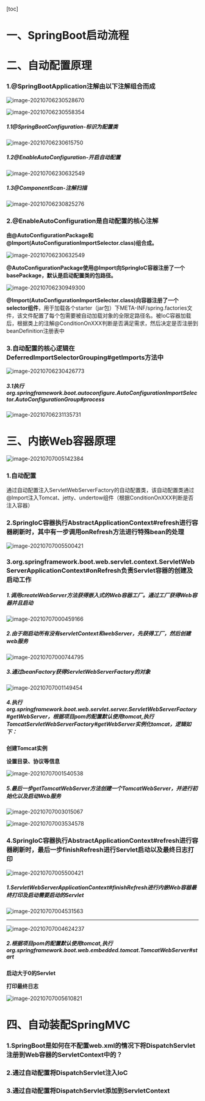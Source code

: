 [toc]



# 一、SpringBoot启动流程

# 二、自动配置原理

### 1.@SpringBootApplication注解由以下注解组合而成

![image-20210706230528670](images/image-20210706230528670.png)

![image-20210706230558354](images/image-20210706230558354.png)

##### 1.1@SpringBootConfiguration-标识为配置类

![image-20210706230615750](images/image-20210706230615750.png)

##### 1.2@EnableAutoConfiguration-开启自动配置

![image-20210706230632549](images/image-20210706230632549.png)

##### 1.3@ComponentScan-注解扫描

![image-20210706230825276](images/image-20210706230825276.png)

### 2.@EnableAutoConfiguration是自动配置的核心注解

**由@AutoConfigurationPackage和@Import(AutoConfigurationImportSelector.class)组合成。**

![image-20210706230632549](images/image-20210706230632549.png)

**@AutoConfigurationPackage使用@Import向SpringIoC容器注册了一个basePackage，默认是启动配置类的包路径。**

![image-20210706230949300](images/image-20210706230949300.png)

**@Import(AutoConfigurationImportSelector.class)向容器注册了一个selector组件**，用于加载各个starter（jar包）下META-INF/spring.factories文件，该文件配置了每个包需要被自动加载对象的全限定路径名。被IoC容器加载后，根据类上的注解@ConditionOnXXX判断是否满足需求，然后决定是否注册到beanDefinition注册表中

### 3.自动配置的核心逻辑在DeferredImportSelectorGrouping#getImports方法中

![image-20210706230426773](images/image-20210706230426773.png)

##### **3.1执行org.springframework.boot.autoconfigure.AutoConfigurationImportSelector.AutoConfigurationGroup#process**

![image-20210706231135731](images/image-20210706231135731.png)

# 三、内嵌Web容器原理

![image-20210707005142384](images/image-20210707005142384.png)



### 1.自动配置

通过自动配置注入ServletWebServerFactory的自动配置类，该自动配置类通过@Import注入Tomcat、jetty、undertow组件（根据ConditionOnXXX判断是否注入容器）

### 2.SpringIoC容器执行AbstractApplicationContext#refresh进行容器刷新时，其中有一步调用onRefresh方法进行特殊bean的处理

![image-20210707005500421](images/image-20210707005500421.png)

### 3.org.springframework.boot.web.servlet.context.ServletWebServerApplicationContext#onRefresh负责Servlet容器的创建及启动工作

##### 1.调用createWebServer方法获得嵌入式的Web容器工厂。通过工厂获得Web容器并且启动

![image-20210707000459166](images/image-20210707000459166.png)

##### 2.由于刚启动所有没有servletContext和webServer，先获得工厂，然后创建web服务

![image-20210707000744795](images/image-20210707000744795.png)

##### 3.通过beanFactory获得ServletWebServerFactory的对象

![image-20210707001149454](images/image-20210707001149454.png)

##### 4.执行org.springframework.boot.web.servlet.server.ServletWebServerFactory#getWebServer，根据项目pom的配置默认使用tomcat,执行TomcatServletWebServerFactory#getWebServer实例化tomcat，逻辑如下：

**创建Tomcat实例**

**设置目录、协议等信息**

![image-20210707001540538](images/image-20210707001540538.png)

##### 5.最后一步getTomcatWebServer方法创建一个TomcatWebServer，并进行初始化以及启动Web服务

![image-20210707003015067](images/image-20210707003015067.png)

![image-20210707003534578](images/image-20210707003534578.png)

### 4.SpringIoC容器执行AbstractApplicationContext#refresh进行容器刷新时，最后一步finishRefresh进行Servlet启动以及最终日志打印

![image-20210707005500421](images/image-20210707005500421.png)

##### 1.ServletWebServerApplicationContext#finishRefresh进行内嵌Web容器最终打印及启动需要启动的Servlet

![image-20210707004531563](images/image-20210707004531563.png)

****

![image-20210707004624237](images/image-20210707004624237.png)

##### 2.根据项目pom的配置默认使用tomcat,执行org.springframework.boot.web.embedded.tomcat.TomcatWebServer#start

**启动<load-start-up>大于0的Servlet**

**打印最终日志**

![image-20210707005610821](images/image-20210707005610821.png)

# 四、自动装配SpringMVC

### 1.SpringBoot是如何在不配置web.xml的情况下将DispatchServlet注册到Web容器的ServletContext中的？

### 2.通过自动配置将DispatchServlet注入IoC

### 3.通过自动配置将DispatchServlet添加到ServletContext
